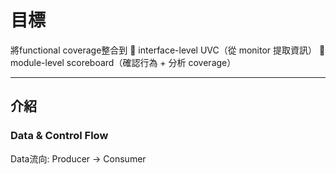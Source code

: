 # 目標

將functional coverage整合到
🧩 interface-level UVC（從 monitor 提取資訊）
🧠 module-level scoreboard（確認行為 + 分析 coverage）

---
 
## 介紹
### Data & Control Flow
Data流向: Producer -> Consumer  
